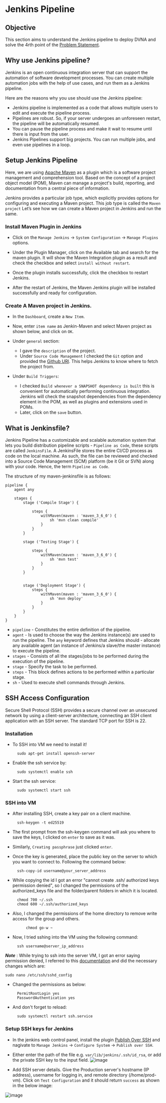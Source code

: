 # Jenkins Pipeline

## Objective

This section aims to understand the Jenkins pipeline to deploy DVNA and solve the 4rth point of the [Problem Statement](https://devsecops-report.netlify.app/problem-statements/).

## Why use Jenkins pipeline?
Jenkins is an open continuous integration server that can support the automation of software development processes. You can create multiple automation jobs with the help of use cases, and run them as a Jenkins pipeline.

Here are the reasons why you use should use the Jenkins pipeline:

- Jenkins pipeline is implemented as a code that allows multiple users to edit and execute the pipeline process.
- Pipelines are robust. So, if your server undergoes an unforeseen restart, the pipeline will be automatically resumed.
- You can pause the pipeline process and make it wait to resume until there is input from the user.
- Jenkins Pipelines support big projects. You can run multiple jobs, and even use pipelines in a loop.

##  Setup Jenkins Pipeline

Here, we are using [Apache Maven](https://maven.apache.org/) as a plugin which is a software project management and comprehension tool. Based on the concept of a project object model (POM), Maven can manage a project's build, reporting, and documentation from a central piece of information.

Jenkins provides a particular job type, which explicitly provides options for configuring and executing a Maven project. This job type is called the `Maven project` Let’s see how we can create a Maven project in Jenkins and run the same.

### Install Maven Plugin in Jenkins

- Click on the `Manage Jenkins` -> `System Configuration` -> `Manage Plugins` options.
 
- Under the Plugin Manager, click on the Available tab and search for the maven plugin. It will show the Maven Integration plugin as a result and check the checkbox and select `install without restart`.

- Once the plugin installs successfully, click the checkbox to restart Jenkins.

- After the restart of Jenkins, the Maven Jenkins plugin will be installed successfully and ready for configuration.

### Create A Maven project in Jenkins.

- In the `Dashboard`, create a `New Item`.
  
- Now, enter `item name` as Jenkin-Maven and select Maven project as shown below, and click on `OK`.

- Under `general` section:
    - I gave the `description` of the project.
    - Under `Source Code Management` I checked the `Git` option and provided the [Github URl](https://github.com/jenkins-docs/simple-java-maven-app). This helps Jenkins to know where to fetch the project from.
   
- Under `Build Triggers`:
    - I checked `Build whenever a SNAPSHOT dependency is built` this is convenient for automatically performing continuous integration. Jenkins will check the snapshot dependencies from the dependency element in the POM, as well as plugins and extensions used in POMs.
    - Later, click on the `save` button.


## What is Jenkinsfile?

Jenkins Pipeline has a customizable and scalable automation system that lets you build distribution pipeline scripts -  `Pipeline as Code`, these scripts are called `JenkinsFile`. 
A JenkinsFile stores the entire CI/CD process as code on the local machine. As such, the file can be reviewed and checked into a Source Code Management (SCM) platform (be it Git or SVN) along with your code. Hence, the term `Pipeline as Code`.


The structure of my maven-jenkinsfile is as follows:

         
    pipeline {
        agent any

        stages {
            stage ('Compile Stage') {

                steps {
                    withMaven(maven : 'maven_3_6_0') {
                        sh 'mvn clean compile'
                    }
                }
            }

            stage ('Testing Stage') {

                steps {
                    withMaven(maven : 'maven_3_6_0') {
                        sh 'mvn test'
                    }
                }
            }


            stage ('Deployment Stage') {
                steps {
                    withMaven(maven : 'maven_3_6_0') {
                        sh 'mvn deploy'
                    }
                }
            }
        }
    }
  
- `pipeline` - Constitutes the entire definition of the pipeline.
- `agent` - Is used to choose the way the Jenkins instance(s) are used to run the pipeline. The `any` keyword defines that Jenkins should - allocate any available agent (an instance of Jenkins/a slave/the master instance) to execute the pipeline.
- `stages` - Consists of all the stages/jobs to be performed during the execution of the pipeline.
- `stage` - Specify the task to be performed.
- `steps` - This block defines actions to be performed within a particular stage.
- `sh` - Used to execute shell commands through Jenkins.
 
## SSH Access Configuration

Secure Shell Protocol (SSH) provides a secure channel over an unsecured network by using a client-server architecture, connecting an SSH client application with an SSH server. The standard TCP port for SSH is 22.
  
### Installation

- To SSH into VM we need to install it!

        sudo apt-get install openssh-server

- Enable the ssh service by:
  
        sudo systemctl enable ssh

- Start the ssh service:
  
        sudo systemctl start ssh
    
### SSH into VM

- After installing SSH, create a key pair on a client machine.
   
        ssh-keygen -t ed25519 

- The first prompt from the ssh-keygen command will ask you where to save the keys, I clicked on `enter` to save as it was.
- Similarly, `Creating passphrase` just clicked `enter`.
- Once the key is generated, place the public key on the server to which you want to connect to. Following the command below:
  
        ssh-copy-id username@your_server_address

- While copying the id I got an error "cannot create .ssh/ authorized keys permission denied", so I changed the permissions of the authorized_keys file and the folder/parent folders in which it is located.
 
        chmod 700 ~/.ssh
        chmod 600 ~/.ssh/authorized_keys
- Also, I changed the permissions of the home directory to remove write access for the group and others.
 
            chmod go-w ~

- Now, I tried sshing into the VM using the following command:

        ssh username@server_ip_address

***Note*** : While trying to ssh into the server VM, I got an error saying permission denied, I referred to this  [documentation](https://www.digitalocean.com/community/questions/ssh-permission-denied-please-try-again) and did the necessary changes which are:
                
    sudo nano /etc/ssh/sshd_config

- Changed the permissions as below:

        PermitRootLogin yes
        PasswordAuthentication yes
   
- And don't forget to reload:

        sudo systemctl restart ssh.service

### Setup SSH keys for Jenkins   
- In the jenkins web control panel, install the plugin [Publish Over SSH](https://plugins.jenkins.io/publish-over-ssh/) and nagivate to `Manage Jenkins` -> `Configure System` -> `Publish over SSH`.
  
- Either enter the path of the file e.g. `var/lib/jenkins/.ssh/id_rsa`, or add the private SSH key to the input field.
![image](pictures/sshs.png)

- Add SSH server details. Give the Production server's hostname (IP address), username for logging in, and remote directory (/home/prod-vm). Click on `Test Configuration` and it should return `success` as shown in the below image:

![image](pictures/ssh-server.png)